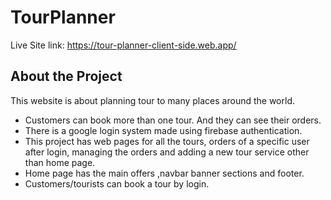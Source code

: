 # TourPlanner

Live Site link: https://tour-planner-client-side.web.app/


## About the Project
This website is about planning tour to many places around the world.
 - Customers can book more than one tour. And they can see their orders. 
 - There is a google login system made using firebase authentication.
 - This project has web pages for all the tours, orders of a specific user after login,  managing the orders and adding a new tour service other than home page. 
 - Home page has the main offers ,navbar banner sections and footer.
 - Customers/tourists can book a tour by login.
